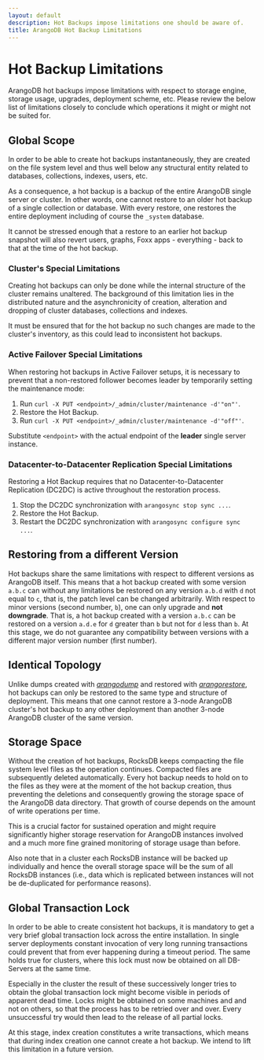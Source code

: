```yaml
---
layout: default
description: Hot Backups impose limitations one should be aware of.
title: ArangoDB Hot Backup Limitations
---
```

Hot Backup Limitations
======================

ArangoDB hot backups impose limitations with respect to storage engine,
storage usage, upgrades, deployment scheme, etc. Please review the below
list of limitations closely to conclude which operations it might or might
not be suited for.

Global Scope
------------

In order to be able to create hot backups instantaneously, they are created
on the file system level and thus well below any structural entity related to
databases, collections, indexes, users, etc.

As a consequence, a hot backup is a backup of the entire ArangoDB single server
or cluster. In other words, one cannot restore to an older hot backup of a
single collection or database. With every restore, one restores the entire
deployment including of course the `_system` database.

It cannot be stressed enough that a restore to an earlier hot backup
snapshot will also revert users, graphs, Foxx apps - everything -
back to that at the time of the hot backup.

### Cluster's Special Limitations

Creating hot backups can only be done while the internal structure of the
cluster remains unaltered. The background of this limitation lies in the
distributed nature and the asynchronicity of creation, alteration and
dropping of cluster databases, collections and indexes.

It must be ensured that for the hot backup no such changes are made to the
cluster's inventory, as this could lead to inconsistent hot backups.

### Active Failover Special Limitations

When restoring hot backups in Active Failover setups, it is necessary to
prevent that a non-restored follower becomes leader by temporarily setting
the maintenance mode:

1. Run `curl -X PUT <endpoint>/_admin/cluster/maintenance -d'"on"'`.
2. Restore the Hot Backup.
3. Run `curl -X PUT <endpoint>/_admin/cluster/maintenance -d'"off"'`.

Substitute `<endpoint>` with the actual endpoint of the **leader**
single server instance.

### Datacenter-to-Datacenter Replication Special Limitations

Restoring a Hot Backup requires that no Datacenter-to-Datacenter Replication
(DC2DC) is active throughout the restoration process.

1. Stop the DC2DC synchronization with `arangosync stop sync ...`.
2. Restore the Hot Backup.
3. Restart the DC2DC synchronization with `arangosync configure sync ...`.

Restoring from a different Version
----------------------------------

Hot backups share the same limitations with respect to different versions
as ArangoDB itself. This means that a hot backup created with some version
`a.b.c` can without any limitations be restored on any version `a.b.d` with
`d` not equal to `c`, that is, the patch level can be changed arbitrarily.
With respect to minor versions (second number, `b`), one can only upgrade
and **not downgrade**. That is, a hot backup created with a version `a.b.c`
can be restored on a version `a.d.e` for `d` greater than `b` but not for `d`
less than `b`. At this stage, we do not guarantee any compatibility between
versions with a different major version number (first number).

Identical Topology
------------------

Unlike dumps created with [_arangodump_](backup-restore.html) and restored 
with [_arangorestore_](backup-restore.html),
hot backups can only be restored to the same type and structure of deployment.
This means that one cannot restore a 3-node ArangoDB cluster's hot backup to
any other deployment than another 3-node ArangoDB cluster of the same version.

Storage Space
-------------

Without the creation of hot backups, RocksDB keeps compacting the file system
level files as the operation continues. Compacted files are subsequently
deleted automatically. Every hot backup needs to hold on to the
files as they were at the moment of the hot backup creation, thus preventing
the deletions and consequently growing the storage space of the ArangoDB
data directory. That growth of course depends on the amount of write operations
per time.

This is a crucial factor for sustained operation and might require
significantly higher storage reservation for ArangoDB instances involved and
a much more fine grained monitoring of storage usage than before.

Also note that in a cluster each RocksDB instance will be backed up
individually and hence the overall storage space will be the sum of all
RocksDB instances (i.e., data which is replicated between instances will
not be de-duplicated for performance reasons).

Global Transaction Lock
-----------------------

In order to be able to create consistent hot backups, it is mandatory to get
a very brief global transaction lock across the entire installation.
In single server deployments constant invocation of very long running
transactions could prevent that from ever happening during a timeout period.
The same holds true for clusters, where this lock must now be obtained on all
DB-Servers at the same time.

Especially in the cluster the result of these successively longer tries to
obtain the global transaction lock might become visible in periods of apparent
dead time. Locks might be obtained on some machines and and not on others, so
that the process has to be retried over and over. Every unsuccessful try would
then lead to the release of all partial locks.

At this stage, index creation constitutes a write transactions, which means
that during index creation one cannot create a hot backup. We intend to lift
this limitation in a future version.
